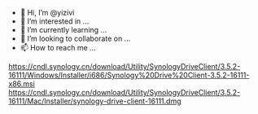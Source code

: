 - 👋 Hi, I’m @yizivi
- 👀 I’m interested in ...
- 🌱 I’m currently learning ...
- 💞️ I’m looking to collaborate on ...
- 📫 How to reach me ...

<!---
yizivi/yizivi is a ✨ special ✨ repository because its `README.md` (this file) appears on your GitHub profile.
You can click the Preview link to take a look at your changes.
--->

https://cndl.synology.cn/download/Utility/SynologyDriveClient/3.5.2-16111/Windows/Installer/i686/Synology%20Drive%20Client-3.5.2-16111-x86.msi
https://cndl.synology.cn/download/Utility/SynologyDriveClient/3.5.2-16111/Mac/Installer/synology-drive-client-16111.dmg
